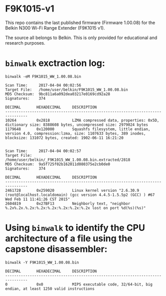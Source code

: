 # F9K1015-v1

This repo contains the last published firmware (Firmware 1.00.08) for the Belkin N300 Wi-Fi Range Extender (F9K1015 v1).

The source all belongs to Belkin. This is only provided for educational and research purposes.

# `binwalk` exctraction log:

`binwalk -eM F9K1015_WW_1.00.08.bin`

```
Scan Time:     2017-04-04 00:02:56
Target File:   /home/user/belkin/F9K1015_WW_1.00.08.bin
MD5 Checksum:  9bc811a6a092dea03217e0169cd92a28
Signatures:    374

DECIMAL       HEXADECIMAL     DESCRIPTION
--------------------------------------------------------------------------------
10264         0x2818          LZMA compressed data, properties: 0x5D, dictionary size: 8388608 bytes, uncompressed size: 2979024 bytes
1179648       0x120000        Squashfs filesystem, little endian, version 4.0, compression:lzma, size: 1107633 bytes, 389 inodes, blocksize: 131072 bytes, created: 1902-06-11 16:21:20


Scan Time:     2017-04-04 00:02:57
Target File:   /home/user/belkin/_F9K1015_WW_1.00.08.bin.extracted/2818
MD5 Checksum:  9a5f725f02b162011d080375e2cb0de0
Signatures:    374

DECIMAL       HEXADECIMAL     DESCRIPTION
--------------------------------------------------------------------------------
2461728       0x259020        Linux kernel version "2.6.30.9 (root@localhost.localdomain) (gcc version 4.4.5-1.5.5p2 (GCC) ) #67 Wed Feb 11 11:41:26 CST 2015"
2604819       0x27BF13        Neighborly text, "neighbor %.2x%.2x.%.2x:%.2x:%.2x:%.2x:%.2x:%.2x lost on port %d(%s)(%s)"
```


# Using `binwalk` to identify the CPU architecture of a file using the capstone disassembler:

`binwalk -Y F9K1015_WW_1.00.08.bin`

```
DECIMAL       HEXADECIMAL     DESCRIPTION
--------------------------------------------------------------------------------
0             0x0             MIPS executable code, 32/64-bit, big endian, at least 1250 valid instructions
```
